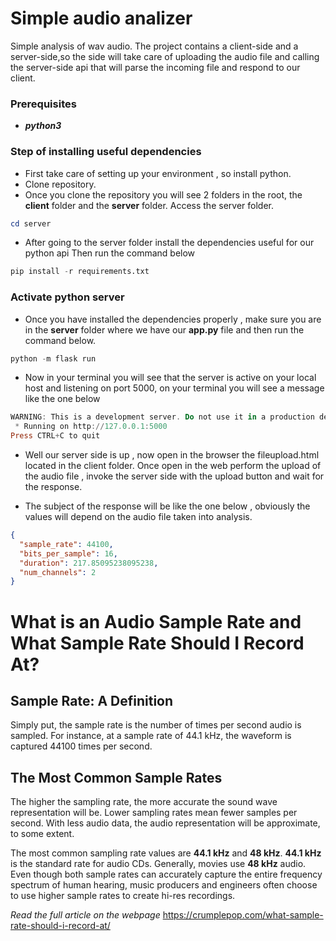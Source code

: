 # Simple audio analizer

Simple analysis of wav audio. The project contains a client-side and a server-side,so the side will take care of uploading the audio file and calling the server-side api that will parse the incoming file and respond to our client. 

### Prerequisites
- ***python3***


### Step of installing useful dependencies
- First take care of setting up your environment , so install python.
- Clone repository.
- Once you clone the repository you will see 2 folders in the root, the **client** folder and the **server** folder. Access the server folder.
```powershell
cd server
```
- After going to the server folder install the dependencies useful for our python api
Then run the command below
```python
pip install -r requirements.txt
```

### Activate python server 
- Once you have installed the dependencies properly , make sure you are in the **server** folder where we have our **app.py** file and then run the command below.
```python
python -m flask run
```

- Now in your terminal you will see that the server is active on your local host and listening on port 5000, on your terminal you will see a message like the one below
```powershell
WARNING: This is a development server. Do not use it in a production deployment. Use a production WSGI server instead.
 * Running on http://127.0.0.1:5000
Press CTRL+C to quit
```
- Well our server side is up , now open in the browser the fileupload.html located in the client folder.
Once open in the web perform the upload of the audio file , invoke the server side with the upload button and wait for the response.

- The subject of the response will be like the one below , obviously the values will depend on the audio file taken into analysis.
```json
{
  "sample_rate": 44100,
  "bits_per_sample": 16,
  "duration": 217.85095238095238,
  "num_channels": 2
}
```

# What is an Audio Sample Rate and What Sample Rate Should I Record At?

## Sample Rate: A Definition
Simply put, the sample rate is the number of times per second audio is sampled. For instance, at a sample rate of 44.1 kHz, the waveform is captured 44100 times per second.

## The Most Common Sample Rates
The higher the sampling rate, the more accurate the sound wave representation will be. Lower sampling rates mean fewer samples per second. With less audio data, the audio representation will be approximate, to some extent.

The most common sampling rate values are **44.1 kHz** and **48 kHz**. **44.1 kHz** is the standard rate for audio CDs. Generally, movies use **48 kHz** audio. Even though both sample rates can accurately capture the entire frequency spectrum of human hearing, music producers and engineers often choose to use higher sample rates to create hi-res recordings.

*Read the full article on the webpage* https://crumplepop.com/what-sample-rate-should-i-record-at/